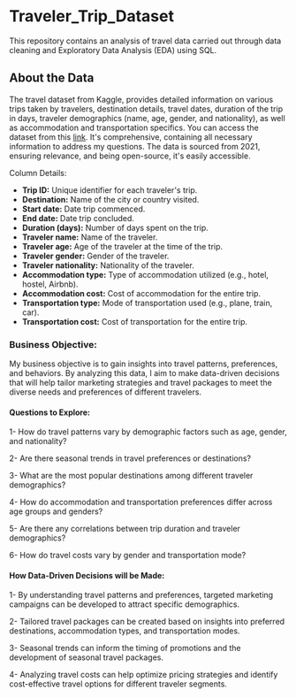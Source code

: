 # Traveler_Trip_Dataset
This repository contains an analysis of travel data carried out through data cleaning and Exploratory Data Analysis (EDA) using SQL.

## About the Data
The travel dataset from Kaggle, provides detailed information on various trips taken by travelers, destination details, travel dates, duration of the trip in days, traveler demographics (name, age, gender, and nationality), as well as accommodation and transportation specifics. You can access the dataset from this [link](https://www.kaggle.com/datasets/rkiattisak/traveler-trip-data/data). It's comprehensive, containing all necessary information to address my questions. The data is sourced from 2021, ensuring relevance, and being open-source, it's easily accessible.

Column Details:

+ **Trip ID:** Unique identifier for each traveler's trip.
+ **Destination:** Name of the city or country visited.
+ **Start date:** Date trip commenced.
+ **End date:** Date trip concluded.
+ **Duration (days):** Number of days spent on the trip.
+ **Traveler name:** Name of the traveler.
+ **Traveler age:** Age of the traveler at the time of the trip.
+ **Traveler gender:** Gender of the traveler.
+ **Traveler nationality:** Nationality of the traveler.
+ **Accommodation type:** Type of accommodation utilized (e.g., hotel, hostel, Airbnb).
+ **Accommodation cost:** Cost of accommodation for the entire trip.
+ **Transportation type:** Mode of transportation used (e.g., plane, train, car).
+ **Transportation cost:** Cost of transportation for the entire trip.

### Business Objective:
My business objective is to gain insights into travel patterns, preferences, and behaviors. By analyzing this data, I aim to make data-driven decisions that will help tailor marketing strategies and travel packages to meet the diverse needs and preferences of different travelers.

#### Questions to Explore:
1- How do travel patterns vary by demographic factors such as age, gender, and nationality?

2- Are there seasonal trends in travel preferences or destinations?

3- What are the most popular destinations among different traveler demographics?

4- How do accommodation and transportation preferences differ across age groups and genders?

5- Are there any correlations between trip duration and traveler demographics?

6- How do travel costs vary by gender and transportation mode?

#### How Data-Driven Decisions will be Made:
1- By understanding travel patterns and preferences, targeted marketing campaigns can be developed to attract specific demographics.

2- Tailored travel packages can be created based on insights into preferred destinations, accommodation types, and transportation modes.

3- Seasonal trends can inform the timing of promotions and the development of seasonal travel packages.

4- Analyzing travel costs can help optimize pricing strategies and identify cost-effective travel options for different traveler segments.
